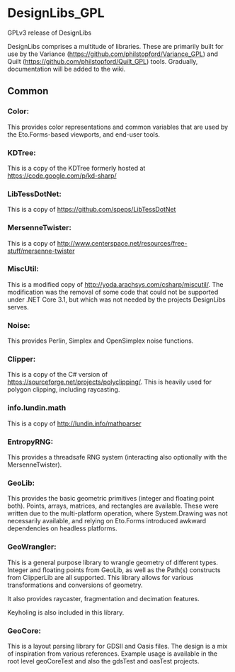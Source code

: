 # DesignLibs_GPL
GPLv3 release of DesignLibs

DesignLibs comprises a multitude of libraries. These are primarily built for use by the Variance (https://github.com/philstopford/Variance_GPL) and Quilt (https://github.com/philstopford/Quilt_GPL) tools. Gradually, documentation will be added to the wiki.

## Common

### Color:

This provides color representations and common variables that are used by the Eto.Forms-based viewports, and end-user tools.

### KDTree:

This is a copy of the KDTree formerly hosted at https://code.google.com/p/kd-sharp/

### LibTessDotNet:

This is a copy of https://github.com/speps/LibTessDotNet

### MersenneTwister:

This is a copy of http://www.centerspace.net/resources/free-stuff/mersenne-twister

### MiscUtil:

This is a modified copy of http://yoda.arachsys.com/csharp/miscutil/. The modification was the removal of some code that could not be supported under .NET Core 3.1, but which was not needed by the projects DesignLibs serves.

### Noise:

This provides Perlin, Simplex and OpenSimplex noise functions.

### Clipper:

This is a copy of the C# version of https://sourceforge.net/projects/polyclipping/. This is heavily used for polygon clipping, including raycasting.

### info.lundin.math

This is a copy of http://lundin.info/mathparser

### EntropyRNG:

This provides a threadsafe RNG system (interacting also optionally with the MersenneTwister).

### GeoLib:

This provides the basic geometric primitives (integer and floating point both). Points, arrays, matrices, and rectangles are available. These were written due to the multi-platform operation, where System.Drawing was not necessarily available, and relying on Eto.Forms introduced awkward dependencies on headless platforms.

### GeoWrangler:

This is a general purpose library to wrangle geometry of different types. Integer and floating points from GeoLib, as well as the Path(s) constructs from ClipperLib are all supported. This library allows for various transformations and conversions of geometry.

It also provides raycaster, fragmentation and decimation features.

Keyholing is also included in this library.

### GeoCore:

This is a layout parsing library for GDSII and Oasis files. The design is a mix of inspiration from various references. Example usage is available in the root level geoCoreTest and also the gdsTest and oasTest projects.
